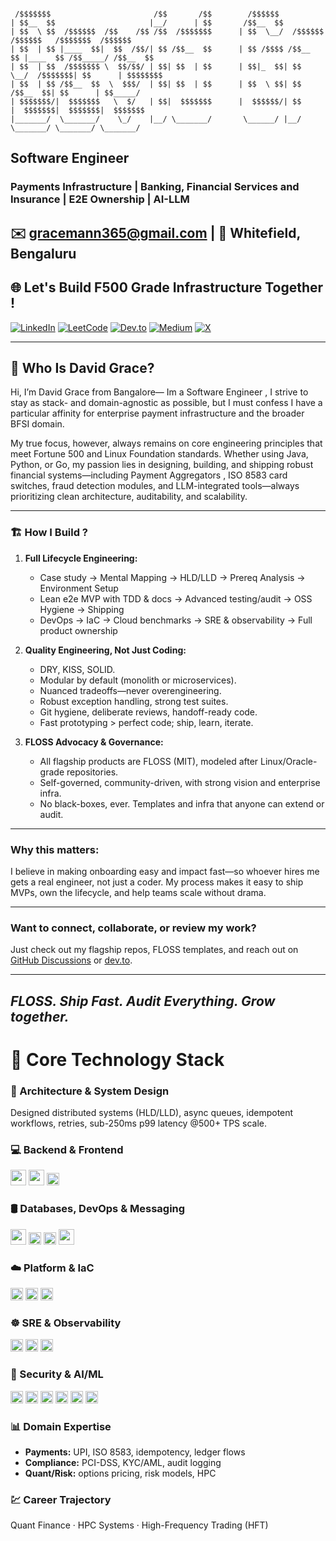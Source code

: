 ```text

 /$$$$$$$                       /$$       /$$        /$$$$$$                                         
| $$__  $$                     |__/      | $$       /$$__  $$                                        
| $$  \ $$  /$$$$$$  /$$    /$$ /$$  /$$$$$$$      | $$  \__/  /$$$$$$   /$$$$$$   /$$$$$$$  /$$$$$$ 
| $$  | $$ |____  $$|  $$  /$$/| $$ /$$__  $$      | $$ /$$$$ /$$__  $$ |____  $$ /$$_____/ /$$__  $$
| $$  | $$  /$$$$$$$ \  $$/$$/ | $$| $$  | $$      | $$|_  $$| $$  \__/  /$$$$$$$| $$      | $$$$$$$$
| $$  | $$ /$$__  $$  \  $$$/  | $$| $$  | $$      | $$  \ $$| $$       /$$__  $$| $$      | $$_____/
| $$$$$$$/|  $$$$$$$   \  $/   | $$|  $$$$$$$      |  $$$$$$/| $$      |  $$$$$$$|  $$$$$$$|  $$$$$$$
|_______/  \_______/    \_/    |__/ \_______/       \______/ |__/       \_______/ \_______/ \_______/

```
##  Software Engineer 
### Payments Infrastructure | Banking, Financial Services and Insurance | E2E Ownership | AI-LLM

✉️ [gracemann365@gmail.com](mailto:gracemann365@gmail.com) | 📍 Whitefield, Bengaluru  
---

## 🌐 Let's Build F500 Grade Infrastructure Together !

[![LinkedIn](https://img.shields.io/badge/LinkedIn-David_Grace-blue?logo=linkedin&style=flat-square)](https://linkedin.com/in/david-grace)
[![LeetCode](https://img.shields.io/badge/LeetCode-Gracemann365-FFA116?logo=leetcode&style=flat-square)](https://leetcode.com/gracemann365)
[![Dev.to](https://img.shields.io/badge/Dev.to-Gracemann365-0A0A0A?logo=dev.to&style=flat-square)](https://dev.to/gracemann365)
[![Medium](https://img.shields.io/badge/Medium-Gracemann365-12100E?logo=medium&style=flat-square)](https://medium.com/@gracemann365)
[![X](https://img.shields.io/badge/X-Gracemann365-000000?logo=x&style=flat-square)](https://x.com/Gracemann365)

---
## 🤔 Who Is David Grace?

Hi, I’m David Grace from Bangalore— Im a Software Engineer , I strive to stay as stack- and domain-agnostic as possible, but I must confess I have a particular affinity for enterprise payment infrastructure and the broader BFSI domain.

My true focus, however, always remains on core engineering principles that meet Fortune 500 and Linux Foundation standards. Whether using Java, Python, or Go, my passion lies in designing, building, and shipping robust financial systems—including Payment Aggregators , ISO 8583 card switches, fraud detection modules, and LLM-integrated tools—always prioritizing clean architecture, auditability, and scalability.

---

### 🏗️ How I Build ? 

1. **Full Lifecycle Engineering:**  
   - Case study → Mental Mapping → HLD/LLD → Prereq Analysis → Environment Setup  
   - Lean e2e MVP with TDD & docs → Advanced testing/audit → OSS Hygiene → Shipping  
   - DevOps → IaC → Cloud benchmarks → SRE & observability → Full product ownership

2. **Quality Engineering, Not Just Coding:**  
   - DRY, KISS, SOLID.  
   - Modular by default (monolith or microservices).
   - Nuanced tradeoffs—never overengineering.
   - Robust exception handling, strong test suites.
   - Git hygiene, deliberate reviews, handoff-ready code.
   - Fast prototyping > perfect code; ship, learn, iterate.

3. **FLOSS Advocacy & Governance:**  
   - All flagship products are FLOSS (MIT), modeled after Linux/Oracle-grade repositories.
   - Self-governed, community-driven, with strong vision and enterprise infra.
   - No black-boxes, ever. Templates and infra that anyone can extend or audit.

---

### Why this matters: 
I believe in making onboarding easy and impact fast—so whoever hires me gets a real engineer, not just a coder. My process makes it easy to ship MVPs, own the lifecycle, and help teams scale without drama.

---

### Want to connect, collaborate, or review my work?  
Just check out my flagship repos, FLOSS templates, and reach out on [GitHub Discussions](https://github.com/Gracemann365/flosspay/discussions) or [dev.to](https://dev.to/gracemann365).

---

*FLOSS. Ship Fast. Audit Everything. Grow together.*
---
# 💼 Core Technology Stack 

### 🧠 Architecture & System Design
Designed distributed systems (HLD/LLD), async queues, idempotent workflows, retries, sub-250ms p99 latency @500+ TPS scale.

### 💻 Backend & Frontend
<p align="left">
  <img src="https://skillicons.dev/icons?i=java,spring,hibernate,go,python,fastapi" height="25"/>
  <img src="https://skillicons.dev/icons?i=angular,ts,javascript" height="25"/>
  <img src="https://img.shields.io/badge/Flyway-Migration-red?style=flat-square" height="20"/>
</p>

### 🛢 Databases, DevOps & Messaging
<p align="left">
  <img src="https://skillicons.dev/icons?i=postgres,mysql,mongodb" height="25"/>
  <img src="https://img.shields.io/badge/pgvector-Similarity-blue?style=flat-square" height="20"/>
  <img src="https://img.shields.io/badge/Oracle-SQL-orange?style=flat-square" height="20"/>
  <img src="https://skillicons.dev/icons?i=docker,kubernetes,aws,gcp,kafka,redis,linux,git" height="25"/>
</p>

### ☁️ Platform & IaC
<p align="left">
  <img src="https://img.shields.io/badge/Terraform-Infrastructure-purple?style=flat-square" height="20"/>
  <img src="https://img.shields.io/badge/EKS-Ready-blue?style=flat-square" height="20"/>
  <img src="https://img.shields.io/badge/IAM-Secure-yellow?style=flat-square" height="20"/>
</p>

### ☸️ SRE & Observability
<p align="left">
  <img src="https://img.shields.io/badge/Prometheus-Metrics-orange?style=flat-square" height="20"/>
  <img src="https://img.shields.io/badge/BlueGreen-Deployments-green?style=flat-square" height="20"/>
  <img src="https://img.shields.io/badge/SLOs-SRE-critical?style=flat-square" height="20"/>
</p>

### 🔐 Security & AI/ML
<p align="left">
  <img src="https://img.shields.io/badge/PCI--DSS-Ready-critical?style=flat-square" height="20"/>
  <img src="https://img.shields.io/badge/OWASP-SecureCoding-blue?style=flat-square" height="20"/>
  <img src="https://img.shields.io/badge/Tokenization-Enabled-green?style=flat-square" height="20"/>
  <img src="https://img.shields.io/badge/GPT-OpenAI-informational?style=flat-square" height="20"/>
  <img src="https://img.shields.io/badge/BERT-NLP-purple?style=flat-square" height="20"/>
  <img src="https://img.shields.io/badge/LangChain-Agent?style=flat-square" height="20"/>
</p>

### 📊 Domain Expertise
- **Payments:** UPI, ISO 8583, idempotency, ledger flows  
- **Compliance:** PCI-DSS, KYC/AML, audit logging  
- **Quant/Risk:** options pricing, risk models, HPC

### 💹 Career Trajectory
Quant Finance · HPC Systems · High-Frequency Trading (HFT)

